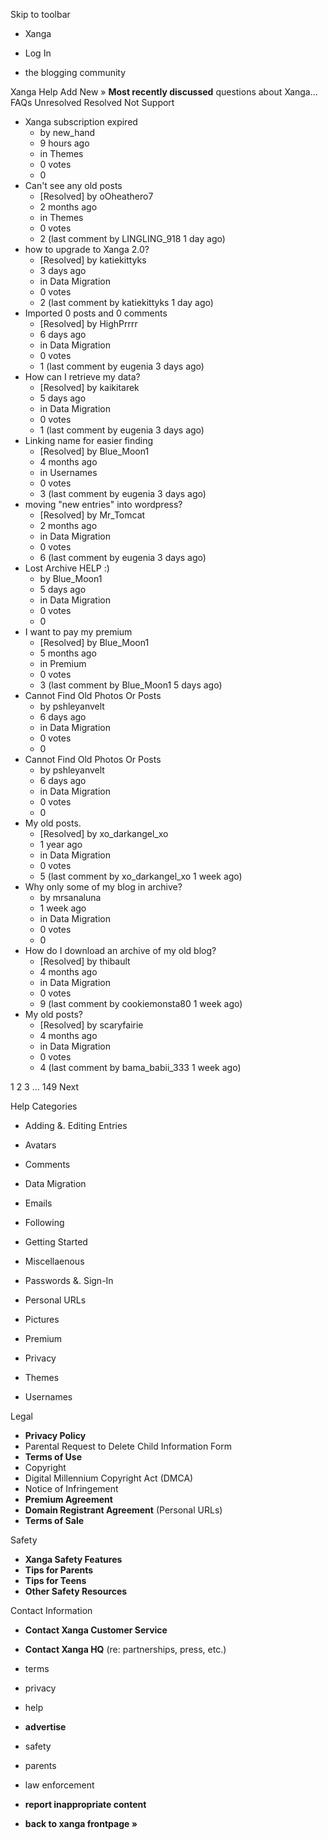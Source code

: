 Skip to toolbar

*   Xanga

*   Log In

*   the blogging community

Xanga Help Add New » **Most recently discussed** questions about Xanga… FAQs Unresolved Resolved Not Support

*   Xanga subscription expired
    *   by new\_hand
    *   9 hours ago
    *   in Themes
    *   0 votes
    *   0
*   Can't see any old posts
    *   \[Resolved\] by oOheathero7
    *   2 months ago
    *   in Themes
    *   0 votes
    *   2 (last comment by LINGLING\_918 1 day ago)
*   how to upgrade to Xanga 2.0?
    *   \[Resolved\] by katiekittyks
    *   3 days ago
    *   in Data Migration
    *   0 votes
    *   2 (last comment by katiekittyks 1 day ago)
*   Imported 0 posts and 0 comments
    *   \[Resolved\] by HighPrrrr
    *   6 days ago
    *   in Data Migration
    *   0 votes
    *   1 (last comment by eugenia 3 days ago)
*   How can I retrieve my data?
    *   \[Resolved\] by kaikitarek
    *   5 days ago
    *   in Data Migration
    *   0 votes
    *   1 (last comment by eugenia 3 days ago)
*   Linking name for easier finding
    *   \[Resolved\] by Blue\_Moon1
    *   4 months ago
    *   in Usernames
    *   0 votes
    *   3 (last comment by eugenia 3 days ago)
*   moving "new entries" into wordpress?
    *   \[Resolved\] by Mr\_Tomcat
    *   2 months ago
    *   in Data Migration
    *   0 votes
    *   6 (last comment by eugenia 3 days ago)
*   Lost Archive HELP :)
    *   by Blue\_Moon1
    *   5 days ago
    *   in Data Migration
    *   0 votes
    *   0
*   I want to pay my premium
    *   \[Resolved\] by Blue\_Moon1
    *   5 months ago
    *   in Premium
    *   0 votes
    *   3 (last comment by Blue\_Moon1 5 days ago)
*   Cannot Find Old Photos Or Posts
    *   by pshleyanvelt
    *   6 days ago
    *   in Data Migration
    *   0 votes
    *   0
*   Cannot Find Old Photos Or Posts
    *   by pshleyanvelt
    *   6 days ago
    *   in Data Migration
    *   0 votes
    *   0
*   My old posts.
    *   \[Resolved\] by xo\_darkangel\_xo
    *   1 year ago
    *   in Data Migration
    *   0 votes
    *   5 (last comment by xo\_darkangel\_xo 1 week ago)
*   Why only some of my blog in archive?
    *   by mrsanaluna
    *   1 week ago
    *   in Data Migration
    *   0 votes
    *   0
*   How do I download an archive of my old blog?
    *   \[Resolved\] by thibault
    *   4 months ago
    *   in Data Migration
    *   0 votes
    *   9 (last comment by cookiemonsta80 1 week ago)
*   My old posts?
    *   \[Resolved\] by scaryfairie
    *   4 months ago
    *   in Data Migration
    *   0 votes
    *   4 (last comment by bama\_babii\_333 1 week ago)

1 2 3 ... 149 Next

Help Categories

*   Adding &. Editing Entries
*   Avatars
*   Comments
*   Data Migration
*   Emails
*   Following
*   Getting Started
*   Miscellaenous

*   Passwords &. Sign-In
*   Personal URLs
*   Pictures
*   Premium
*   Privacy
*   Themes
*   Usernames

Legal

*   **Privacy Policy**
*   Parental Request to Delete Child Information Form
*   **Terms of Use**
*   Copyright
*   Digital Millennium Copyright Act (DMCA)
*   Notice of Infringement
*   **Premium Agreement**
*   **Domain Registrant Agreement** (Personal URLs)
*   **Terms of Sale**

Safety

*   **Xanga Safety Features**
*   **Tips for Parents**
*   **Tips for Teens**
*   **Other Safety Resources**

Contact Information

*   **Contact Xanga Customer Service**
*   **Contact Xanga HQ** (re: partnerships, press, etc.)

*   terms
*   privacy
*   help
*   **advertise**

*   safety
*   parents
*   law enforcement
*   **report inappropriate content**

*   **back to xanga frontpage »**
